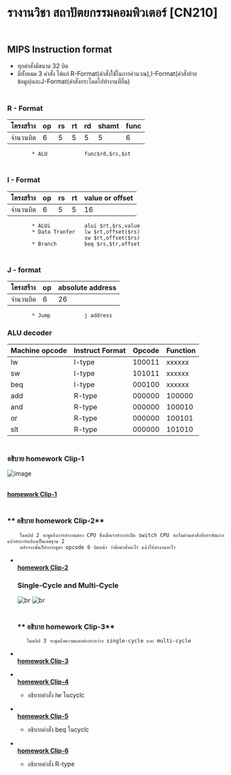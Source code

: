 # รางานวิชา สถาปัตยกรรมคอมพิวเตอร์ [CN210]
## <br>**MIPS Instruction format**
   - ทุกคำสั่งมีขนาด 32 บิต
   - มีทั้งหมด 3 คำสั่ง ได้แก่ R-Format(คำสั่งใช้ในการคำนวณ),I-Format(คำสั่งย้ายข้อมูล)และJ-Format(คำสั่งกระโดดไปทำงานที่อื่น)
   ### <br>**R - Format**
  | โครงสร้าง | op | rs | rt | rd | shamt | func |      
  |----------|----|----|----|----|-------|------| 
  | จำนวนบิต  | 6  |  5 |  5 |  5 |   5   |   6  | 
            
            * ALU            func$rd,$rs,$st                
               
               
   ### <br>**I - Format**
   | โครงสร้าง | op | rs | rt | value or offset |         
   |----------|----|----|----|-----------------|        
   | จำนวนบิต  |  6 | 5  |  5 |      16         |
            * ALUi           alui $rt,$rs,value                                
            * Data Tranfer   lw $rt,offset($rs) 
                             sw $rt,offset($rs) 
            * Branch         beq $rs,$tr,offset 
   ### <br>**J - format**
   | โครงสร้าง | op | absolute address |
   |----------|----|------------------|
   | จำนวนบิต  | 6 |         26        |
   
            * Jump           j address
   ### ALU decoder
   | Machine opcode | Instruct Format| Opcode | Function |
   |----------------|----------------|--------|----------|
   |        lw      |       I-type   | 100011 |  xxxxxx  |
   |        sw      |       I-type   | 101011 |  xxxxxx  |
   |       beq      |       I-type   | 000100 |  xxxxxx  |
   |       add      |       R-type   | 000000 |  100000  |
   |       and      |       R-type   | 000000 |  100010  |
   |        or      |       R-type   | 000000 |  100101  |
   |       slt      |       R-type   | 000000 |  101010  |
   
   ### <br>**อธิบาย homework Clip-1** 
  ![image](https://onedrive.live.com/?cid=0A6FF7CCC7AFC04A&id=A6FF7CCC7AFC04A%21204&parId=root&o=OneUp)                      
   
 [<br>**homework Clip-1**](https://youtu.be/KGGrDlHpYPE)
 
  ### <br>** อธิบาย homework Clip-2**
        ในคลิป 2 จะพูดถึงการทำงานของ CPU ซึ่งเมื่อเราทำการเปิด switch CPU จะเริ่มอ่านคำสั่งที่บรรทัดแรก แล้วทำการแปลงเป็นเลขฐาน 2 
        หลังจากนั้นก็ทำการดูค่า opcode 6 บิตหน้า ว่าคือคำสั่งอะไร แล้วให้ทำงานอะไร 
* [<br>**homework Clip-2**](https://youtu.be/MUBjTEa2nQo)
  ### Single-Cycle and Multi-Cycle
  ![br](https://cseweb.ucsd.edu/~j2lau/cs141/single_cycle_cpu_datapath.png) ![br](https://cseweb.ucsd.edu/~j2lau/cs141/multi_cycle_cpu_datapath.png)
  ### <br>** อธิบาย homework Clip-3**
         ในคลิป 3 จะพูดถึงความแตกต่างระหว่าง single-cycle และ multi-cycle
* [<br>**homework Clip-3**](https://youtu.be/-e2fQUB4PIY)
 
* [<br>**homework Clip-4**](https://youtu.be/lUhIu3NA02Y)
  * อธิบายคำสั่ง lw ในcyclc
* [<br>**homework Clip-5**](https://youtu.be/731dgwT8FfE)
  * อธิบายคำสั่ง beq ในcyclc
* [<br>**homework Clip-6**](https://youtu.be/WjuaH1VdVnQ)
  * อธิบายคำสั่ง R-type
